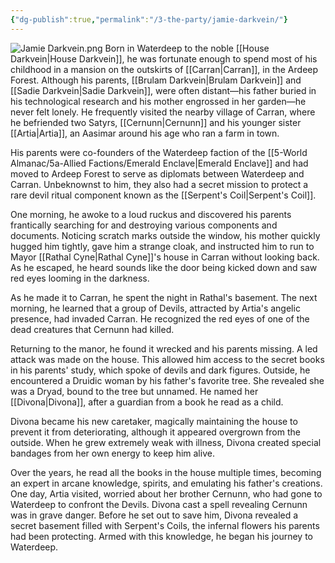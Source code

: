```yaml
---
{"dg-publish":true,"permalink":"/3-the-party/jamie-darkvein/"}
---
```



![Jamie Darkvein.png](/img/user/z_Assets/PCs/Jamie%20Darkvein.png)
Born in Waterdeep to the noble [[House Darkvein\|House Darkvein]], he was fortunate enough to spend most of his childhood in a mansion on the outskirts of [[Carran\|Carran]], in the Ardeep Forest. Although his parents, [[Brulam Darkvein\|Brulam Darkvein]] and [[Sadie Darkvein\|Sadie Darkvein]], were often distant—his father buried in his technological research and his mother engrossed in her garden—he never felt lonely. He frequently visited the nearby village of Carran, where he befriended two Satyrs, [[Cernunn\|Cernunn]] and his younger sister [[Artia\|Artia]], an Aasimar around his age who ran a farm in town.

His parents were co-founders of the Waterdeep faction of the [[5-World Almanac/5a-Allied Factions/Emerald Enclave\|Emerald Enclave]] and had moved to Ardeep Forest to serve as diplomats between Waterdeep and Carran. Unbeknownst to him, they also had a secret mission to protect a rare devil ritual component known as the [[Serpent's Coil\|Serpent's Coil]].

One morning, he awoke to a loud ruckus and discovered his parents frantically searching for and destroying various components and documents. Noticing scratch marks outside the window, his mother quickly hugged him tightly, gave him a strange cloak, and instructed him to run to Mayor [[Rathal Cyne\|Rathal Cyne]]'s house in Carran without looking back. As he escaped, he heard sounds like the door being kicked down and saw red eyes looming in the darkness.

As he made it to Carran, he spent the night in Rathal's basement. The next morning, he learned that a group of Devils, attracted by Artia's angelic presence, had invaded Carran. He recognized the red eyes of one of the dead creatures that Cernunn had killed.

Returning to the manor, he found it wrecked and his parents missing. A led attack was made on the house. This allowed him access to the secret books in his parents' study, which spoke of devils and dark figures. Outside, he encountered a Druidic woman by his father's favorite tree. She revealed she was a Dryad, bound to the tree but unnamed. He named her [[Divona\|Divona]], after a guardian from a book he read as a child.

Divona became his new caretaker, magically maintaining the house to prevent it from deteriorating, although it appeared overgrown from the outside. When he grew extremely weak with illness, Divona created special bandages from her own energy to keep him alive.

Over the years, he read all the books in the house multiple times, becoming an expert in arcane knowledge, spirits, and emulating his father's creations. One day, Artia visited, worried about her brother Cernunn, who had gone to Waterdeep to confront the Devils. Divona cast a spell revealing Cernunn was in grave danger. Before he set out to save him, Divona revealed a secret basement filled with Serpent's Coils, the infernal flowers his parents had been protecting. Armed with this knowledge, he began his journey to Waterdeep.

 

